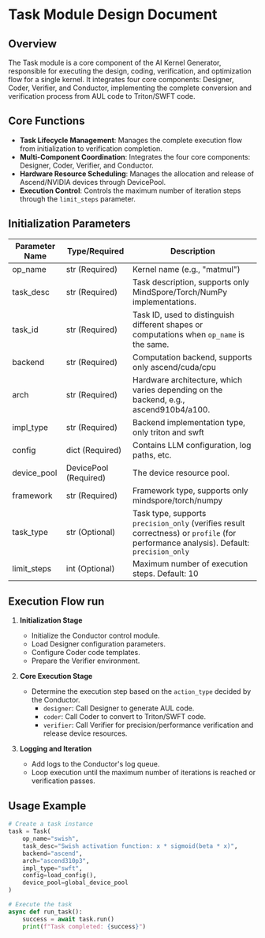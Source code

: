 # Task Module Design Document

## Overview
The Task module is a core component of the AI Kernel Generator, responsible for executing the design, coding, verification, and optimization flow for a single kernel. It integrates four core components: Designer, Coder, Verifier, and Conductor, implementing the complete conversion and verification process from AUL code to Triton/SWFT code.


## Core Functions
- **Task Lifecycle Management**: Manages the complete execution flow from initialization to verification completion.
- **Multi-Component Coordination**: Integrates the four core components: Designer, Coder, Verifier, and Conductor.
- **Hardware Resource Scheduling**: Manages the allocation and release of Ascend/NVIDIA devices through DevicePool.
- **Execution Control**: Controls the maximum number of iteration steps through the `limit_steps` parameter.


## Initialization Parameters
| Parameter Name | Type/Required | Description |
|---------|---------|---------|
| op_name | str (Required) | Kernel name (e.g., "matmul") |
| task_desc | str (Required) | Task description, supports only MindSpore/Torch/NumPy implementations. |
| task_id | str (Required) | Task ID, used to distinguish different shapes or computations when `op_name` is the same. |
| backend | str (Required) | Computation backend, supports only ascend/cuda/cpu |
| arch | str (Required) | Hardware architecture, which varies depending on the backend, e.g., ascend910b4/a100. |
| impl_type | str (Required) | Backend implementation type, only triton and swft |
| config | dict (Required) | Contains LLM configuration, log paths, etc. |
| device_pool | DevicePool (Required) | The device resource pool. |
| framework | str (Required) | Framework type, supports only mindspore/torch/numpy |
| task_type | str (Optional) | Task type, supports `precision_only` (verifies result correctness) or `profile` (for performance analysis). Default: `precision_only` |
| limit_steps | int (Optional) | Maximum number of execution steps. Default: 10 |


## Execution Flow run

1. **Initialization Stage**
   - Initialize the Conductor control module.
   - Load Designer configuration parameters.
   - Configure Coder code templates.
   - Prepare the Verifier environment.

2. **Core Execution Stage**
   - Determine the execution step based on the `action_type` decided by the Conductor.
     - `designer`: Call Designer to generate AUL code.
     - `coder`: Call Coder to convert to Triton/SWFT code.
     - `verifier`: Call Verifier for precision/performance verification and release device resources.

3. **Logging and Iteration**
   - Add logs to the Conductor's log queue.
   - Loop execution until the maximum number of iterations is reached or verification passes.

## Usage Example
```python
# Create a task instance
task = Task(
    op_name="swish",
    task_desc="Swish activation function: x * sigmoid(beta * x)",
    backend="ascend",
    arch="ascend310p3",
    impl_type="swft",
    config=load_config(),
    device_pool=global_device_pool
)

# Execute the task
async def run_task():
    success = await task.run()
    print(f"Task completed: {success}")
``` 